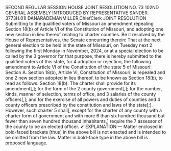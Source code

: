 SECOND REGULAR SESSION
HOUSE JOINT
RESOLUTION NO. 73
102ND GENERAL ASSEMBLY
INTRODUCED BY REPRESENTATIVE SANDER.
3773H.01I DANARADEMANMILLER,ChiefClerk
JOINT RESOLUTION
Submitting to the qualified voters of Missouri an amendment repealing Section 18(b) of
Article VI of the Constitution of Missouri, and adopting one new section in lieu
thereof relating to charter counties.
Be it resolved by the House of Representatives, the Senate concurring therein:
That at the next general election to be held in the state of Missouri, on Tuesday next
2 following the first Monday in November, 2024, or at a special election to be called by the
3 governor for that purpose, there is hereby submitted to the qualified voters of this state, for
4 adoption or rejection, the following amendment to Article VI of the Constitution of the state
5 of Missouri:
Section A. Section 18(b), Article VI, Constitution of Missouri, is repealed and one
2 new section adopted in lieu thereof, to be known as Section 18(b), to read as follows:
Section 18(b). The charter shall provide for its amendment[,]; for the form of the
2 county government[,]; for the number, kinds, manner of selection, terms of office, and
3 salaries of the county officers[,]; and for the exercise of all powers and duties of counties and
4 county officers prescribed by the constitution and laws of the state[;]. However, such charter
5 shall[, except for the charter of any county with a charter form of government and with more
6 than six hundred thousand but fewer than seven hundred thousand inhabitants,] require the
7 assessor of the county to be an elected officer.
✔
EXPLANATION — Matter enclosed in bold-faced brackets [thus] in the above bill is not enacted and is
intended to be omitted from the law. Matter in bold-face type in the above bill is proposed language.